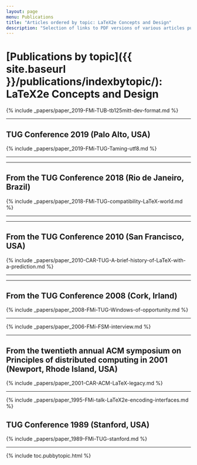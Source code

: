 ```yaml
---
layout: page
menu: Publications
title: "Articles ordered by topic: LaTeX2e Concepts and Design"
description: "Selection of links to PDF versions of various articles published by the LaTeX3 project and links to videos of their conference presentations ordered by major topics."
---
```


# [Publications by topic]({{ site.baseurl }}/publications/indexbytopic/): LaTeX2e Concepts and Design


{% include _papers/paper_2019-FMi-TUB-tb125mitt-dev-format.md  %}


<hr class="conference-start">

## TUG Conference 2019 (Palo Alto, USA)

{% include _papers/paper_2019-FMi-TUG-Taming-utf8.md %}

<hr class="conference-end">



<hr class="conference-start">

## From the TUG Conference 2018 (Rio de Janeiro, Brazil)
{% include _papers/paper_2018-FMi-TUG-compatibility-LaTeX-world.md %}

<hr class="conference-end">



<hr class="conference-start">

## From the TUG Conference 2010  (San Francisco, USA)

{% include _papers/paper_2010-CAR-TUG-A-brief-history-of-LaTeX-with-a-prediction.md %}

<hr class="conference-end">


<hr class="conference-start">

## From the TUG Conference 2008  (Cork, Irland)

{% include _papers/paper_2008-FMi-TUG-Windows-of-opportunity.md %}

<hr class="conference-end">


{% include _papers/paper_2006-FMi-FSM-interview.md %}


<hr class="conference-start">

## From the twentieth annual ACM symposium on Principles of distributed computing in 2001 (Newport, Rhode Island, USA)

{% include _papers/paper_2001-CAR-ACM-LaTeX-legacy.md %}

<hr class="conference-end">


{% include _papers/paper_1995-FMi-talk-LaTeX2e-encoding-interfaces.md %}


## TUG Conference 1989 (Stanford, USA)

{% include _papers/paper_1989-FMi-TUG-stanford.md %}

<hr class="conference-end">


<div class="row">{% include toc.pubbytopic.html %}</div>
<div id="div_vgwpixel"></div>
